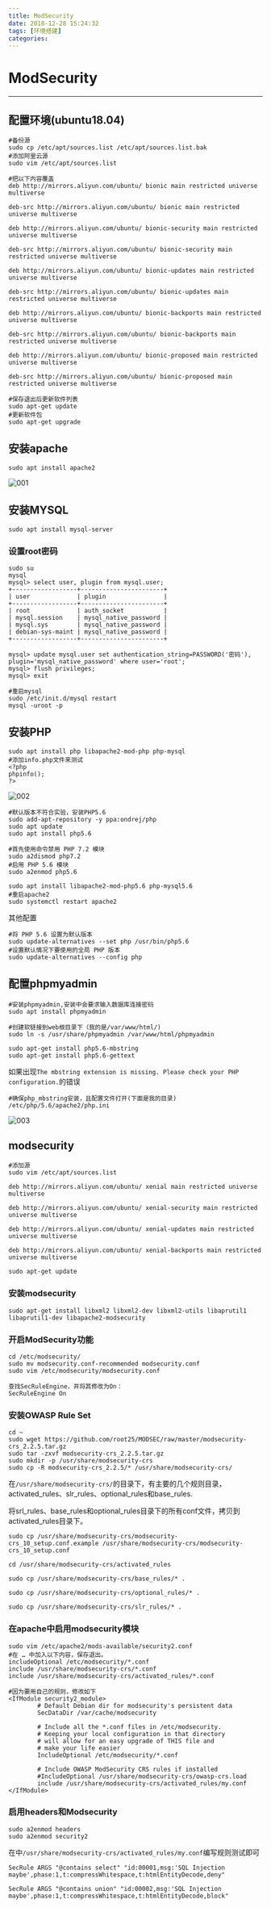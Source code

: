 ```yaml
---
title: ModSecurity
date: 2018-12-28 15:24:32
tags: [环境搭建]
categories: 
---
```


# ModSecurity

---

## 配置环境(ubuntu18.04)

```shell
#备份源
sudo cp /etc/apt/sources.list /etc/apt/sources.list.bak
#添加阿里云源
sudo vim /etc/apt/sources.list

#把以下内容覆盖
deb http://mirrors.aliyun.com/ubuntu/ bionic main restricted universe multiverse

deb-src http://mirrors.aliyun.com/ubuntu/ bionic main restricted universe multiverse

deb http://mirrors.aliyun.com/ubuntu/ bionic-security main restricted universe multiverse

deb-src http://mirrors.aliyun.com/ubuntu/ bionic-security main restricted universe multiverse

deb http://mirrors.aliyun.com/ubuntu/ bionic-updates main restricted universe multiverse

deb-src http://mirrors.aliyun.com/ubuntu/ bionic-updates main restricted universe multiverse

deb http://mirrors.aliyun.com/ubuntu/ bionic-backports main restricted universe multiverse

deb-src http://mirrors.aliyun.com/ubuntu/ bionic-backports main restricted universe multiverse

deb http://mirrors.aliyun.com/ubuntu/ bionic-proposed main restricted universe multiverse

deb-src http://mirrors.aliyun.com/ubuntu/ bionic-proposed main restricted universe multiverse

#保存退出后更新软件列表
sudo apt-get update
#更新软件包
sudo apt-get upgrade
```

## 安装apache

```shell
sudo apt install apache2
```

![001](/img/modsecurity/001.png)

## 安装MYSQL

```shell
sudo apt install mysql-server
```

### 设置root密码

```shell
sudo su
mysql
mysql> select user, plugin from mysql.user;
+------------------+-----------------------+
| user             | plugin                |
+------------------+-----------------------+
| root             | auth_socket           |
| mysql.session    | mysql_native_password |
| mysql.sys        | mysql_native_password |
| debian-sys-maint | mysql_native_password |
+------------------+-----------------------+

mysql> update mysql.user set authentication_string=PASSWORD('密码'), plugin='mysql_native_password' where user='root';
mysql> flush privileges;
mysql> exit

#重启mysql
sudo /etc/init.d/mysql restart
mysql -uroot -p
```

## 安装PHP

```shell
sudo apt install php libapache2-mod-php php-mysql
#添加info.php文件来测试
<?php
phpinfo();
?>
```

![002](/img/modsecurity/002.png)



```shell
#默认版本不符合实验，安装PHP5.6
sudo add-apt-repository -y ppa:ondrej/php
sudo apt update
sudo apt install php5.6

#首先使用命令禁用 PHP 7.2 模块
sudo a2dismod php7.2
#启用 PHP 5.6 模块
sudo a2enmod php5.6

sudo apt install libapache2-mod-php5.6 php-mysql5.6
#重启apache2
sudo systemctl restart apache2
```

其他配置

```shell
#将 PHP 5.6 设置为默认版本
sudo update-alternatives --set php /usr/bin/php5.6
#设置默认情况下要使用的全局 PHP 版本
sudo update-alternatives --config php
```



## 配置phpmyadmin

```shell
#安装phpmyadmin,安装中会要求输入数据库连接密码
sudo apt install phpmyadmin

#创建软链接到web根目录下（我的是/var/www/html/)
sudo ln -s /usr/share/phpmyadmin /var/www/html/phpmyadmin

sudo apt-get install php5.6-mbstring
sudo apt-get install php5.6-gettext
```

如果出现`The mbstring extension is missing. Please check your PHP configuration.`的错误

```shell
#确保php_mbstring安装，且配置文件打开(下面是我的目录)
/etc/php/5.6/apache2/php.ini
```

![003](/img/modsecurity/003.png)

## modsecurity

```shell
#添加源
sudo vim /etc/apt/sources.list

deb http://mirrors.aliyun.com/ubuntu/ xenial main restricted universe multiverse

deb http://mirrors.aliyun.com/ubuntu/ xenial-security main restricted universe multiverse

deb http://mirrors.aliyun.com/ubuntu/ xenial-updates main restricted universe multiverse

deb http://mirrors.aliyun.com/ubuntu/ xenial-backports main restricted universe multiverse

sudo apt-get update
```

### 安装modsecurity

```shell
sudo apt-get install libxml2 libxml2-dev libxml2-utils libaprutil1 libaprutil1-dev libapache2-modsecurity
```

### 开启ModSecurity功能

```shell
cd /etc/modsecurity/
sudo mv modsecurity.conf-recommended modsecurity.conf
sudo vim /etc/modsecurity/modsecurity.conf

查找SecRuleEngine，并将其修改为On：
SecRuleEngine On
```
### 安装OWASP Rule Set

```shell
cd ~
sudo wget https://github.com/root25/MODSEC/raw/master/modsecurity-crs_2.2.5.tar.gz
sudo tar -zxvf modsecurity-crs_2.2.5.tar.gz
sudo mkdir -p /usr/share/modsecurity-crs
sudo cp -R modsecurity-crs_2.2.5/* /usr/share/modsecurity-crs/
```

在`/usr/share/modsecurity-crs/`的目录下，有主要的几个规则目录，activated_rules、slr_rules、optional_rules和base_rules.

将srl_rules、base_rules和optional_rules目录下的所有conf文件，拷贝到activated_rules目录下。

```shell
sudo cp /usr/share/modsecurity-crs/modsecurity-crs_10_setup.conf.example /usr/share/modsecurity-crs/modsecurity-crs_10_setup.conf

cd /usr/share/modsecurity-crs/activated_rules

sudo cp /usr/share/modsecurity-crs/base_rules/* .

sudo cp /usr/share/modsecurity-crs/optional_rules/* .

sudo cp /usr/share/modsecurity-crs/slr_rules/* .
```

### 在apache中启用modsecurity模块

```shell
sudo vim /etc/apache2/mods-available/security2.conf
#在 … 中加入以下内容，保存退出。
includeOptional /etc/modsecurity/*.conf
include /usr/share/modsecurity-crs/*.conf
include /usr/share/modsecurity-crs/activated_rules/*.conf

#因为要用自己的规则，修改如下
<IfModule security2_module>
        # Default Debian dir for modsecurity's persistent data
        SecDataDir /var/cache/modsecurity

        # Include all the *.conf files in /etc/modsecurity.
        # Keeping your local configuration in that directory
        # will allow for an easy upgrade of THIS file and
        # make your life easier
        IncludeOptional /etc/modsecurity/*.conf

        # Include OWASP ModSecurity CRS rules if installed
        #IncludeOptional /usr/share/modsecurity-crs/owasp-crs.load
        include /usr/share/modsecurity-crs/activated_rules/my.conf
</IfModule>
```

### 启用headers和Modsecurity

```shell
sudo a2enmod headers
sudo a2enmod security2
```
在中`/usr/share/modsecurity-crs/activated_rules/my.conf`编写规则测试即可

```shell
SecRule ARGS "@contains select" "id:00001,msg:'SQL Injection maybe',phase:1,t:compressWhitespace,t:htmlEntityDecode,deny"

SecRule ARGS "@contains union" "id:00002,msg:'SQL Injection maybe',phase:1,t:compressWhitespace,t:htmlEntityDecode,block" 
```

